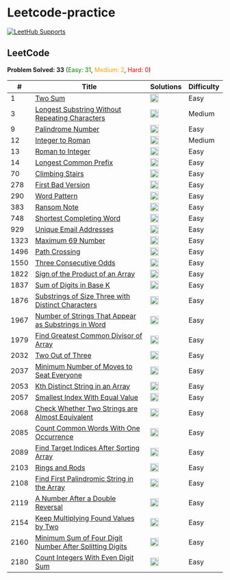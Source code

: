 # Leetcode-practice

[![LeetHub Supports](https://github.com/KamrulSh/LeetCode_Solve/actions/workflows/leethub.yml/badge.svg)](https://github.com/KamrulSh/LeetCode_Solve/actions/workflows/leethub.yml)

## LeetCode

**Problem Solved: 33** (<span style="color:green">Easy: 31</span>, <span style="color:orange">Medium: 2</span>, <span style="color:red">Hard: 0</span>)

| # | Title | Solutions | Difficulty |
| - | - | - | - |
| 1 | [Two Sum](https://leetcode.com/problems/two-sum/) | <a href="leetcode/00001_two-sum/1-two-sum.py"><img src="https://cdn.jsdelivr.net/gh/devicons/devicon/icons/python/python-original.svg" width="20" height="20"></a> | Easy |
| 3 | [Longest Substring Without Repeating Characters](https://leetcode.com/problems/longest-substring-without-repeating-characters/) | <a href="leetcode/00003_longest-substring-without-repeating-characters/3-longest-substring-without-repeating-characters.py"><img src="https://cdn.jsdelivr.net/gh/devicons/devicon/icons/python/python-original.svg" width="20" height="20"></a> | Medium |
| 9 | [Palindrome Number](https://leetcode.com/problems/palindrome-number/) | <a href="leetcode/00009_palindrome-number/9-palindrome-number.py"><img src="https://cdn.jsdelivr.net/gh/devicons/devicon/icons/python/python-original.svg" width="20" height="20"></a> | Easy |
| 12 | [Integer to Roman](https://leetcode.com/problems/integer-to-roman/) | <a href="leetcode/00012_integer-to-roman/12-integer-to-roman.py"><img src="https://cdn.jsdelivr.net/gh/devicons/devicon/icons/python/python-original.svg" width="20" height="20"></a> | Medium |
| 13 | [Roman to Integer](https://leetcode.com/problems/roman-to-integer/) | <a href="leetcode/00013_roman-to-integer/13-roman-to-integer.py"><img src="https://cdn.jsdelivr.net/gh/devicons/devicon/icons/python/python-original.svg" width="20" height="20"></a> | Easy |
| 14 | [Longest Common Prefix](https://leetcode.com/problems/longest-common-prefix/) | <a href="leetcode/00014_longest-common-prefix/14-longest-common-prefix.py"><img src="https://cdn.jsdelivr.net/gh/devicons/devicon/icons/python/python-original.svg" width="20" height="20"></a> | Easy |
| 70 | [Climbing Stairs](https://leetcode.com/problems/climbing-stairs/) | <a href="leetcode/00070_climbing-stairs/70-climbing-stairs.py"><img src="https://cdn.jsdelivr.net/gh/devicons/devicon/icons/python/python-original.svg" width="20" height="20"></a> | Easy |
| 278 | [First Bad Version](https://leetcode.com/problems/first-bad-version/) | <a href="leetcode/00278_first-bad-version/278-first-bad-version.py"><img src="https://cdn.jsdelivr.net/gh/devicons/devicon/icons/python/python-original.svg" width="20" height="20"></a> | Easy |
| 290 | [Word Pattern](https://leetcode.com/problems/word-pattern/) | <a href="leetcode/00290_word-pattern/290-word-pattern.py"><img src="https://cdn.jsdelivr.net/gh/devicons/devicon/icons/python/python-original.svg" width="20" height="20"></a> | Easy |
| 383 | [Ransom Note](https://leetcode.com/problems/ransom-note/) | <a href="leetcode/00383_ransom-note/383-ransom-note.py"><img src="https://cdn.jsdelivr.net/gh/devicons/devicon/icons/python/python-original.svg" width="20" height="20"></a> | Easy |
| 748 | [Shortest Completing Word](https://leetcode.com/problems/shortest-completing-word/) | <a href="leetcode/00748_shortest-completing-word/748-shortest-completing-word.py"><img src="https://cdn.jsdelivr.net/gh/devicons/devicon/icons/python/python-original.svg" width="20" height="20"></a> | Easy |
| 929 | [Unique Email Addresses](https://leetcode.com/problems/unique-email-addresses/) | <a href="leetcode/00929_unique-email-addresses/929-unique-email-addresses.py"><img src="https://cdn.jsdelivr.net/gh/devicons/devicon/icons/python/python-original.svg" width="20" height="20"></a> | Easy |
| 1323 | [Maximum 69 Number](https://leetcode.com/problems/maximum-69-number/) | <a href="leetcode/01323_maximum-69-number/1323-maximum-69-number.py"><img src="https://cdn.jsdelivr.net/gh/devicons/devicon/icons/python/python-original.svg" width="20" height="20"></a> | Easy |
| 1496 | [Path Crossing](https://leetcode.com/problems/path-crossing/) | <a href="leetcode/01496_path-crossing/1496-path-crossing.py"><img src="https://cdn.jsdelivr.net/gh/devicons/devicon/icons/python/python-original.svg" width="20" height="20"></a> | Easy |
| 1550 | [Three Consecutive Odds](https://leetcode.com/problems/three-consecutive-odds/) | <a href="leetcode/01550_three-consecutive-odds/1550-three-consecutive-odds.py"><img src="https://cdn.jsdelivr.net/gh/devicons/devicon/icons/python/python-original.svg" width="20" height="20"></a> | Easy |
| 1822 | [Sign of the Product of an Array](https://leetcode.com/problems/sign-of-the-product-of-an-array/) | <a href="leetcode/01822_sign-of-the-product-of-an-array/1822-sign-of-the-product-of-an-array.py"><img src="https://cdn.jsdelivr.net/gh/devicons/devicon/icons/python/python-original.svg" width="20" height="20"></a> | Easy |
| 1837 | [Sum of Digits in Base K](https://leetcode.com/problems/sum-of-digits-in-base-k/) | <a href="leetcode/01837_sum-of-digits-in-base-k/1837-sum-of-digits-in-base-k.py"><img src="https://cdn.jsdelivr.net/gh/devicons/devicon/icons/python/python-original.svg" width="20" height="20"></a> | Easy |
| 1876 | [Substrings of Size Three with Distinct Characters](https://leetcode.com/problems/substrings-of-size-three-with-distinct-characters/) | <a href="leetcode/01876_substrings-of-size-three-with-distinct-characters/1876-substrings-of-size-three-with-distinct-characters.py"><img src="https://cdn.jsdelivr.net/gh/devicons/devicon/icons/python/python-original.svg" width="20" height="20"></a> | Easy |
| 1967 | [Number of Strings That Appear as Substrings in Word](https://leetcode.com/problems/number-of-strings-that-appear-as-substrings-in-word/) | <a href="leetcode/01967_number-of-strings-that-appear-as-substrings-in-word/1967-number-of-strings-that-appear-as-substrings-in-word.py"><img src="https://cdn.jsdelivr.net/gh/devicons/devicon/icons/python/python-original.svg" width="20" height="20"></a> | Easy |
| 1979 | [Find Greatest Common Divisor of Array](https://leetcode.com/problems/find-greatest-common-divisor-of-array/) | <a href="leetcode/01979_find-greatest-common-divisor-of-array/1979-find-greatest-common-divisor-of-array.py"><img src="https://cdn.jsdelivr.net/gh/devicons/devicon/icons/python/python-original.svg" width="20" height="20"></a> | Easy |
| 2032 | [Two Out of Three](https://leetcode.com/problems/two-out-of-three/) | <a href="leetcode/02032_two-out-of-three/2032-two-out-of-three.py"><img src="https://cdn.jsdelivr.net/gh/devicons/devicon/icons/python/python-original.svg" width="20" height="20"></a> | Easy |
| 2037 | [Minimum Number of Moves to Seat Everyone](https://leetcode.com/problems/minimum-number-of-moves-to-seat-everyone/) | <a href="leetcode/02037_minimum-number-of-moves-to-seat-everyone/2037-minimum-number-of-moves-to-seat-everyone.py"><img src="https://cdn.jsdelivr.net/gh/devicons/devicon/icons/python/python-original.svg" width="20" height="20"></a> | Easy |
| 2053 | [Kth Distinct String in an Array](https://leetcode.com/problems/kth-distinct-string-in-an-array/) | <a href="leetcode/02053_kth-distinct-string-in-an-array/2053-kth-distinct-string-in-an-array.py"><img src="https://cdn.jsdelivr.net/gh/devicons/devicon/icons/python/python-original.svg" width="20" height="20"></a> | Easy |
| 2057 | [Smallest Index With Equal Value](https://leetcode.com/problems/smallest-index-with-equal-value/) | <a href="leetcode/02057_smallest-index-with-equal-value/2057-smallest-index-with-equal-value.py"><img src="https://cdn.jsdelivr.net/gh/devicons/devicon/icons/python/python-original.svg" width="20" height="20"></a> | Easy |
| 2068 | [Check Whether Two Strings are Almost Equivalent](https://leetcode.com/problems/check-whether-two-strings-are-almost-equivalent/) | <a href="leetcode/02068_check-whether-two-strings-are-almost-equivalent/2068-check-whether-two-strings-are-almost-equivalent.py"><img src="https://cdn.jsdelivr.net/gh/devicons/devicon/icons/python/python-original.svg" width="20" height="20"></a> | Easy |
| 2085 | [Count Common Words With One Occurrence](https://leetcode.com/problems/count-common-words-with-one-occurrence/) | <a href="leetcode/02085_count-common-words-with-one-occurrence/2085-count-common-words-with-one-occurrence.py"><img src="https://cdn.jsdelivr.net/gh/devicons/devicon/icons/python/python-original.svg" width="20" height="20"></a> | Easy |
| 2089 | [Find Target Indices After Sorting Array](https://leetcode.com/problems/find-target-indices-after-sorting-array/) | <a href="leetcode/02089_find-target-indices-after-sorting-array/2089-find-target-indices-after-sorting-array.py"><img src="https://cdn.jsdelivr.net/gh/devicons/devicon/icons/python/python-original.svg" width="20" height="20"></a> | Easy |
| 2103 | [Rings and Rods](https://leetcode.com/problems/rings-and-rods/) | <a href="leetcode/02103_rings-and-rods/2103-rings-and-rods.py"><img src="https://cdn.jsdelivr.net/gh/devicons/devicon/icons/python/python-original.svg" width="20" height="20"></a> | Easy |
| 2108 | [Find First Palindromic String in the Array](https://leetcode.com/problems/find-first-palindromic-string-in-the-array/) | <a href="leetcode/02108_find-first-palindromic-string-in-the-array/2108-find-first-palindromic-string-in-the-array.py"><img src="https://cdn.jsdelivr.net/gh/devicons/devicon/icons/python/python-original.svg" width="20" height="20"></a> | Easy |
| 2119 | [A Number After a Double Reversal](https://leetcode.com/problems/a-number-after-a-double-reversal/) | <a href="leetcode/02119_a-number-after-a-double-reversal/2119-a-number-after-a-double-reversal.py"><img src="https://cdn.jsdelivr.net/gh/devicons/devicon/icons/python/python-original.svg" width="20" height="20"></a> | Easy |
| 2154 | [Keep Multiplying Found Values by Two](https://leetcode.com/problems/keep-multiplying-found-values-by-two/) | <a href="leetcode/02154_keep-multiplying-found-values-by-two/2154-keep-multiplying-found-values-by-two.py"><img src="https://cdn.jsdelivr.net/gh/devicons/devicon/icons/python/python-original.svg" width="20" height="20"></a> | Easy |
| 2160 | [Minimum Sum of Four Digit Number After Splitting Digits](https://leetcode.com/problems/minimum-sum-of-four-digit-number-after-splitting-digits/) | <a href="leetcode/02160_minimum-sum-of-four-digit-number-after-splitting-digits/2160-minimum-sum-of-four-digit-number-after-splitting-digits.py"><img src="https://cdn.jsdelivr.net/gh/devicons/devicon/icons/python/python-original.svg" width="20" height="20"></a> | Easy |
| 2180 | [Count Integers With Even Digit Sum](https://leetcode.com/problems/count-integers-with-even-digit-sum/) | <a href="leetcode/02180_count-integers-with-even-digit-sum/2180-count-integers-with-even-digit-sum.py"><img src="https://cdn.jsdelivr.net/gh/devicons/devicon/icons/python/python-original.svg" width="20" height="20"></a> | Easy |

